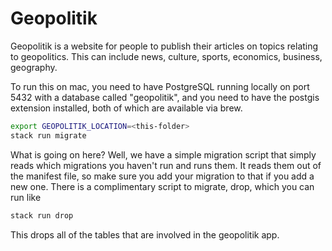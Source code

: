 # Geopolitik

Geopolitik is a website for people to publish their articles on topics
relating to geopolitics. This can include news, culture, sports, economics,
business, geography.

To run this on mac, you need to have PostgreSQL running locally on port 5432 with a database
called "geopolitik", and you need to have the postgis extension installed, both of which are
available via brew.

```bash
export GEOPOLITIK_LOCATION=<this-folder>
stack run migrate
```

What is going on here? Well, we have a simple migration script that simply reads which migrations
you haven't run and runs them. It reads them out of the manifest file, so make sure you
add your migration to that if you add a new one. There is a complimentary script to migrate,
drop, which you can run like
```bash
stack run drop
```
This drops all of the tables that are involved in the geopolitik app.
